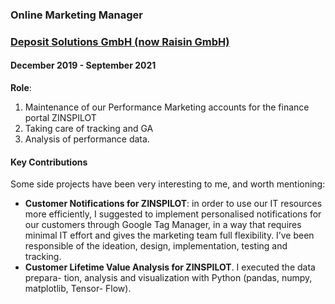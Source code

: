 ### Online Marketing Manager
### [Deposit Solutions GmbH (now Raisin GmbH)](https://www.weltsparen.de/)
#### December 2019 - September 2021

**Role**:
1. Maintenance of our Performance Marketing accounts for the finance portal ZINSPILOT
2. Taking care of tracking and GA
3. Analysis of performance data.

#### Key Contributions
Some side projects have been very interesting to me, and worth
mentioning:
- **Customer Notifications for ZINSPILOT**: in order to use our IT resources more
efficiently, I suggested to implement personalised notifications for our customers
through Google Tag Manager, in a way that requires minimal IT effort and gives
the marketing team full flexibility. I’ve been responsible of the ideation, design,
implementation, testing and tracking.
- **Customer Lifetime Value Analysis for ZINSPILOT**. I executed the data prepara-
tion, analysis and visualization with Python (pandas, numpy, matplotlib, Tensor-
Flow).